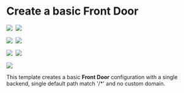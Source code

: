 # Create a basic Front Door

<IMG SRC="https://azbotstorage.blob.core.windows.net/badges/101-front-door-create-basic/PublicLastTestDate.svg" />&nbsp;
<IMG SRC="https://azbotstorage.blob.core.windows.net/badges/101-front-door-create-basic/PublicDeployment.svg" />&nbsp;

<IMG SRC="https://azbotstorage.blob.core.windows.net/badges/101-front-door-create-basic/FairfaxLastTestDate.svg" />&nbsp;
<IMG SRC="https://azbotstorage.blob.core.windows.net/badges/101-front-door-create-basic/FairfaxDeployment.svg" />&nbsp;

<IMG SRC="https://azbotstorage.blob.core.windows.net/badges/101-front-door-create-basic/BestPracticeResult.svg" />&nbsp;
<IMG SRC="https://azbotstorage.blob.core.windows.net/badges/101-front-door-create-basic/CredScanResult.svg" />&nbsp;

<a href="https://portal.azure.com/#create/Microsoft.Template/uri/https%3A%2F%2Fraw.githubusercontent.com%2FAzure%2Fazure-quickstart-templates%2Fmaster%2F101-front-door-create-basic%2Fazuredeploy.json" target="_blank">
    <img src="http://azuredeploy.net/deploybutton.png"/>
</a>

This template creates a basic **Front Door** configuration with a single backend, single default path match '/*' and no custom domain.
